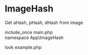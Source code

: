 # ImageHash

Get aHash, pHash, dHash from image   

include_once main.php   
namespace App\ImageHash   

look example.php